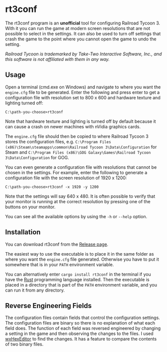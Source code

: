 # rt3conf

The rt3conf program is an **unofficial** tool for configuring Railroad Tycoon 3.
With it you can run the game at modern screen resolutions that are not possible
to select in the settings. It can also be used to turn off settings that crash
the game to the point where you cannot open the game to undo the setting.

_Railroad Tycoon is trademarked by Take-Two Interactive Software, Inc., and this
software is not affiliated with them in any way._

## Usage

Open a terminal (cmd.exe on Windows) and navigate to where you want the
`engine.cfg` file to be generated. Enter the following and press enter to get a
configuration file with resolution set to 800 x 600 and hardware texture and
lighting turned off:

```console
C:\path-you-choose>rt3conf
```

Note that hardware texture and lighting is turned off by default because it can
cause a crash on newer machines with nVidia graphics cards.

The `engine.cfg` file should then be copied to where Railroad Tycoon 3 stores
the configuration files, e.g.
`C:\Program Files (x86)\Steam\steamapps\common\Railroad Tycoon 3\Data\Configuration`
for Steam and
`C:\Program Files (x86)\GOG Galaxy\Games\Railroad Tycoon 3\Data\Configuration`
for GOG.

You can even generate a configuration file with resolutions that cannot be
chosen in the settings. For example, enter the following to generate a
configuration file with the screen resolution of 1920 x 1200:

```console
C:\path-you-choose>rt3conf -x 1920 -y 1200
```

Note that the settings will say 640 x 480. It is often possible to verify that
your monitor is running at the correct resolution by pressing one of the buttons
on your monitor.

You can see all the available options by using the `-h` or `--help` option.

## Installation

You can download rt3conf from the
[Release page](https://github.com/MichaelMcDonnell/rt3conf/releases).

The easiest way to use the executable is to place it in the same folder as where
you want the `engine.cfg` file generated. Otherwise you have to put it somewhere
that is in your `PATH` environment variable.

You can alternatively enter `cargo install rt3conf` in the terminal if you have
the [Rust](https://www.rust-lang.org/) programming language installed. Then the
executable is placed in a directory that is part of the `PATH` environment
variable, and you can run it from any directory.

## Reverse Engineering Fields

The configuration files contain fields that control the configuration settings.
The configuration files are binary so there is no explanation of what each
field does. The function of each field was reversed engineered by changing a
setting in the game and then observing the changes to the files. I used
[wxHexEditor](https://www.wxhexeditor.org/) to find the changes. It has a
feature to compare the contents of two binary files.
